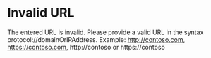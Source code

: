 <properties 
    pageTitle="Scoping question validation message"
    description="Validation message for scoping question in Application Gateway"
    service="microsoft.network"
    resource="applicationgateways"
    authors="abshamsft"
    ms.author="absha"
    selfHelpType="generic"
    articleId="application-gateway-invalid-application-gateway-access-url"
    cloudEnvironments="public"
 />

# Invalid URL
 
 The entered URL is invalid. Please provide a valid URL in the syntax protocol://domainOrIPAddress. Example: http://contoso.com, https://contoso.com, http://contoso or https://contoso
